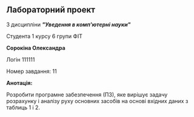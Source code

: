 ## Лабораторний проект

З дисципліни ***"Уведення в комп'ютерні науки"***

Студента 1 курсу 6 групи ФІТ

**Сорокіна Олександра**

Логін 111111

Номер завдання: 11

**Анотація:** 

Розробити програмне забезпечення (ПЗ), яке вирішує задачу розрахунку і аналізу руху основних засобів
на основі вхідних даних з таблиць 1 і 2.
